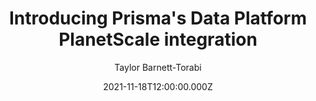 ---
title: "Introducing Prisma's Data Platform PlanetScale integration"
date: 2021-11-18T12:00:00.000Z
author: Taylor Barnett-Torabi
summary: "Create a PlanetScale database on the Prisma Data Platform; immediately store and query data from the browser."
tags:
  - post
remoteURL: https://planetscale.com/blog/planetscale-mysql-database-on-prisma-platform
remoteBaseURL: planetscale.com
permalink: /posts/planetscale-mysql-database-on-prisma-platform
---
